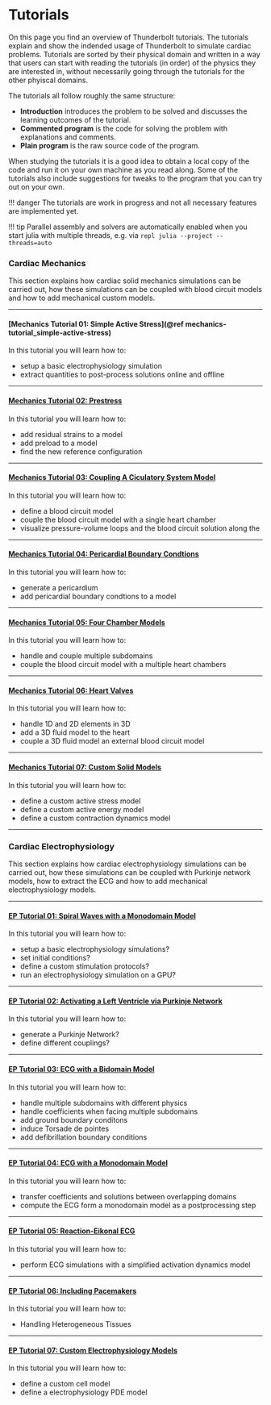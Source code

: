 # Tutorials

On this page you find an overview of Thunderbolt tutorials.
The tutorials explain and show the indended usage of Thunderbolt to simulate cardiac problems.
Tutorials are sorted by their physical domain and written in a way that users can start with reading the tutorials (in order) of the physics they are interested in, without necessarily going through the tutorials for the other phyiscal domains.

The tutorials all follow roughly the same structure:
 - **Introduction** introduces the problem to be solved and discusses the learning outcomes
   of the tutorial.
 - **Commented program** is the code for solving the problem with explanations and comments.
 - **Plain program** is the raw source code of the program.

When studying the tutorials it is a good idea to obtain a local copy of the code and run it
on your own machine as you read along. Some of the tutorials also include suggestions for
tweaks to the program that you can try out on your own.

!!! danger
    The tutorials are work in progress and not all necessary features are implemented yet.

!!! tip
    Parallel assembly and solvers are automatically enabled when you start julia with multiple threads, e.g. via
    ```repl
    julia --project --threads=auto
    ```

### Cardiac Mechanics

This section explains how cardiac solid mechanics simulations can be carried out, how these simulations can be coupled with blood circuit models and how to add mechanical custom models.

---
#### [Mechanics Tutorial 01: Simple Active Stress](@ref mechanics-tutorial_simple-active-stress)
In this tutorial you will learn how to:
* setup a basic electrophysiology simulation
* extract quantities to post-process solutions online and offline
---
#### [Mechanics Tutorial 02: Prestress]()
In this tutorial you will learn how to:
* add residual strains to a model
* add preload to a model
* find the new reference configuration
---
#### [Mechanics Tutorial 03: Coupling A Ciculatory System Model]()
In this tutorial you will learn how to:
* define a blood circuit model
* couple the blood circuit model with a single heart chamber
* visualize pressure-volume loops and the blood circuit solution along the
---
#### [Mechanics Tutorial 04: Pericardial Boundary Condtions]()
In this tutorial you will learn how to:
* generate a pericardium
* add pericardial boundary condtions to a model
---
#### [Mechanics Tutorial 05: Four Chamber Models]()
In this tutorial you will learn how to:
* handle and couple multiple subdomains
* couple the blood circuit model with a multiple heart chambers
---
#### [Mechanics Tutorial 06: Heart Valves]()
In this tutorial you will learn how to:
* handle 1D and 2D elements in 3D
* add a 3D fluid model to the heart
* couple a 3D fluid model an external blood circuit model
---
#### [Mechanics Tutorial 07: Custom Solid Models]()
In this tutorial you will learn how to:
* define a custom active stress model
* define a custom active energy model
* define a custom contraction dynamics model

---
### Cardiac Electrophysiology

This section explains how cardiac electrophysiology simulations can be carried out, how these simulations can be coupled with Purkinje network models, how to extract the ECG and how to add mechanical electrophysiology models.

---
#### [EP Tutorial 01: Spiral Waves with a Monodomain Model]()
In this tutorial you will learn how to:
* setup a basic electrophysiology simulations?
* set initial conditions?
* define a custom stimulation protocols?
* run an electrophysiology simulation on a GPU?
---
#### [EP Tutorial 02: Activating a Left Ventricle via Purkinje Network]()
In this tutorial you will learn how to:
* generate a Purkinje Network?
* define different couplings?
---
#### [EP Tutorial 03: ECG with a Bidomain Model]()
In this tutorial you will learn how to:
* handle multiple subdomains with different physics
* handle coefficients when facing multiple subdomains
* add ground boundary conditons
* induce Torsade de pointes
* add defibrillation boundary conditions
---
#### [EP Tutorial 04: ECG with a Monodomain Model]()
In this tutorial you will learn how to:
* transfer coefficients and solutions between overlapping domains
* compute the ECG form a monodomain model as a postprocessing step
---
#### [EP Tutorial 05: Reaction-Eikonal ECG]()
In this tutorial you will learn how to:
* perform ECG simulations with a simplified activation dynamics model
---
#### [EP Tutorial 06: Including Pacemakers]()
In this tutorial you will learn how to:
* Handling Heterogeneous Tissues
---
#### [EP Tutorial 07: Custom Electrophysiology Models]()
In this tutorial you will learn how to:
* define a custom cell model
* define a electrophysiology PDE model

